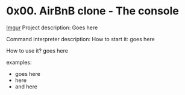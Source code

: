 # 0x00. AirBnB clone - The console
[Imgur](https://imgur.com/mL0Kkh1)
Project description:
Goes here


Command interpreter description:
How to start it:
goes here


How to use it?
goes here


examples:
- goes here
- here
- and here
